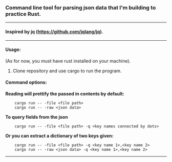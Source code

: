 
### Command line tool for parsing json data that I'm building to practice Rust.
---

#### Inspired by jq (https://github.com/jqlang/jq).
---

#### Usage:

  (As for now, you must have rust installed on your machine).
  1. Clone repository and use cargo to run the program.
  


#### Command options:

**Reading will prettify the passed in contents by default:**

        cargo run -- -file <file path>
        cargo run -- -raw <json data>    
        
**To query fields from the json**

        cargo run -- -file <file path> -q <key names connected by dots>
        
**Or you can extract a dictionary of two keys given:**

        cargo run -- -file <file path> -q <key name 1>,<key name 2> 
        cargo run -- -raw <json data> -q <key name 1>,<key name 2>
        
---        

